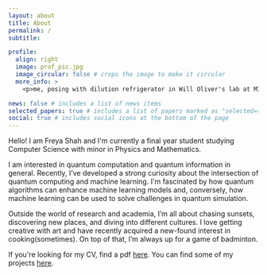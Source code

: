 ```yaml
---
layout: about
title: About
permalink: /
subtitle: 

profile:
  align: right
  image: prof_pic.jpg
  image_circular: false # crops the image to make it circular
  more_info: >
    <p>me, posing with dilution refrigerator in Will Oliver's lab at MIT</p>

news: false # includes a list of news items
selected_papers: true # includes a list of papers marked as "selected={true}"
social: true # includes social icons at the bottom of the page
---
```


Hello! I am Freya Shah and I'm currently a final year student studying Computer Science with minor in Physics and Mathematics. 

I am interested in quantum computation and quantum information in general. Recently, I’ve developed a strong curiosity about the intersection of quantum computing and machine learning. I'm fascinated by how quantum algorithms can enhance machine learning models and, conversely, how machine learning can be used to solve challenges in quantum simulation.

Outside the world of research and academia, I’m all about chasing sunsets, discovering new places, and diving into different cultures. I love getting creative with art and have recently acquired a new-found interest in cooking(sometimes). On top of that, I’m always up for a game of badminton. 

If you're looking for my CV, find a pdf [here](https://fs1132429.github.io/cv/). You can find some of my projects [here](https://fs1132429.github.io/projects/).